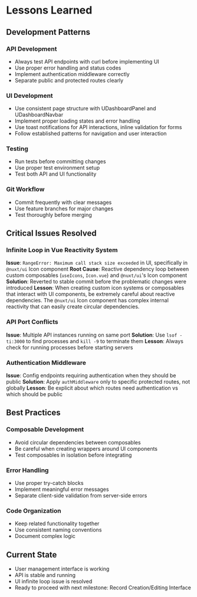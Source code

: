 # Lessons Learned

## Development Patterns

### API Development

- Always test API endpoints with curl before implementing UI
- Use proper error handling and status codes
- Implement authentication middleware correctly
- Separate public and protected routes clearly

### UI Development

- Use consistent page structure with UDashboardPanel and UDashboardNavbar
- Implement proper loading states and error handling
- Use toast notifications for API interactions, inline validation for forms
- Follow established patterns for navigation and user interaction

### Testing

- Run tests before committing changes
- Use proper test environment setup
- Test both API and UI functionality

### Git Workflow

- Commit frequently with clear messages
- Use feature branches for major changes
- Test thoroughly before merging

## Critical Issues Resolved

### Infinite Loop in Vue Reactivity System

**Issue**: `RangeError: Maximum call stack size exceeded` in UI, specifically in
`@nuxt/ui` Icon component **Root Cause**: Reactive dependency loop between
custom composables (`useIcons`, `Icon.vue`) and `@nuxt/ui`'s Icon component
**Solution**: Reverted to stable commit before the problematic changes were
introduced **Lesson**: When creating custom icon systems or composables that
interact with UI components, be extremely careful about reactive dependencies.
The `@nuxt/ui` Icon component has complex internal reactivity that can easily
create circular dependencies.

### API Port Conflicts

**Issue**: Multiple API instances running on same port **Solution**: Use
`lsof -ti:3000` to find processes and `kill -9` to terminate them **Lesson**:
Always check for running processes before starting servers

### Authentication Middleware

**Issue**: Config endpoints requiring authentication when they should be public
**Solution**: Apply `authMiddleware` only to specific protected routes, not
globally **Lesson**: Be explicit about which routes need authentication vs which
should be public

## Best Practices

### Composable Development

- Avoid circular dependencies between composables
- Be careful when creating wrappers around UI components
- Test composables in isolation before integrating

### Error Handling

- Use proper try-catch blocks
- Implement meaningful error messages
- Separate client-side validation from server-side errors

### Code Organization

- Keep related functionality together
- Use consistent naming conventions
- Document complex logic

## Current State

- User management interface is working
- API is stable and running
- UI infinite loop issue is resolved
- Ready to proceed with next milestone: Record Creation/Editing Interface

